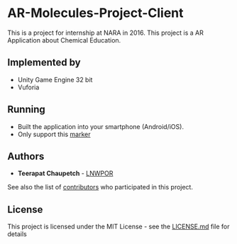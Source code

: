 # AR-Molecules-Project-Client
This is a project for internship at NARA in 2016.
This project is a AR Application about Chemical Education.

## Implemented by
* Unity Game Engine 32 bit
* Vuforia

## Running
* Built the application into your smartphone (Android/iOS).
* Only support this [marker](https://howtofoldandotherstuff.files.wordpress.com/2012/11/stones.jpg)

## Authors

* **Teerapat Chaupetch** - [LNWPOR](https://github.com/LNWPOR)

See also the list of [contributors](https://github.com/LNWPOR/AR-Molecules-Project-Client/contributors) who participated in this project.

## License

This project is licensed under the MIT License - see the [LICENSE.md](LICENSE.md) file for details
